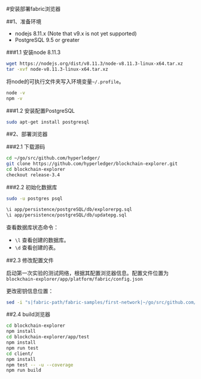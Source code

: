 #安装部署fabric浏览器

##1、准备环境

- nodejs 8.11.x (Note that v9.x is not yet supported)
- PostgreSQL 9.5 or greater

###1.1 安装node 8.11.3

```bash
wget https://nodejs.org/dist/v8.11.3/node-v8.11.3-linux-x64.tar.xz
tar -xvf node-v8.11.3-linux-x64.tar.xz
```
将node的可执行文件夹写入环境变量`~/.profile`。

```bash
node -v
npm -v
```
###1.2 安装配置PostgreSQL

```bash
sudo apt-get install postgresql
```

##2、部署浏览器

###2.1 下载源码 

```bash
cd ~/go/src/github.com/hyperledger/
git clone https://github.com/hyperledger/blockchain-explorer.git
cd blockchain-explorer
checkout release-3.4
```
###2.2 初始化数据库

```bash
sudo -u postgres psql

\i app/persistence/postgreSQL/db/explorerpg.sql
\i app/persistence/postgreSQL/db/updatepg.sql
```

查看数据库状态命令：
- `\l` 查看创建的数据库。 
- `\d` 查看创建的表。

##2.3 修改配置文件

启动第一次实验的测试网络，根据其配置浏览器信息。配置文件位置为`blockchain-explorer/app/platform/fabric/config.json`

更改密钥信息位置：
```bash
sed -i "s|fabric-path/fabric-samples/first-network|~/go/src/github.com/hyperledger/fabric/examples/e2e_cli|g" config.json
```

##2.4 build浏览器

```bash
cd blockchain-explorer
npm install
cd blockchain-explorer/app/test
npm install
npm run test
cd client/
npm install
npm test -- -u --coverage
npm run build
```